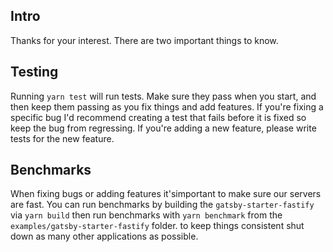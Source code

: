 ## Intro

Thanks for your interest. There are two important things to know.

## Testing

Running `yarn test` will run tests. Make sure they pass when you start, and then keep them passing as you fix things and add features. If you're fixing a specific bug I'd recommend creating a test that fails before it is fixed so keep the bug from regressing. If you're adding a new feature, please write tests for the new feature.

## Benchmarks

When fixing bugs or adding features it'simportant to make sure our servers are fast. You can run benchmarks by building the `gatsby-starter-fastify` via `yarn build` then run benchmarks with `yarn benchmark` from the `examples/gatsby-starter-fastify` folder. to keep things consistent shut down as many other applications as possible.
